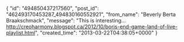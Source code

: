  {
   "id": "494850437217560",
   "post_id": "462493170453287_494830160552921",
   "from_name": "Beverly Berta Braakschmack",
   "message": "This is interesting... http://creoharmony.blogspot.ca/2012/10/boris-end-game-land-of-live-playlist.html",
   "created_time": "2013-03-22T04:38:05+0000"
 }
